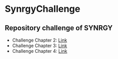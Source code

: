 # SynrgyChallenge

## Repository challenge of SYNRGY

- Challenge Chapter 2: <a href="https://github.com/wahidabd/SynrgyChallenge/tree/chapter-2">Link</a>
- Challenge Chapter 3: <a href="https://github.com/wahidabd/SynrgyChallenge/tree/chapter-3">Link</a>
- Challenge Chapter 4: <a href="https://github.com/wahidabd/SynrgyChallenge/tree/chapter-4">Link</a>

